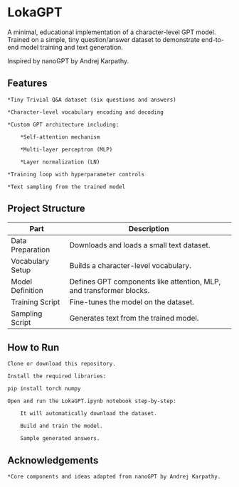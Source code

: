 # LokaGPT

A minimal, educational implementation of a character-level GPT model.
Trained on a simple, tiny question/answer dataset to demonstrate end-to-end model training and text generation.

Inspired by nanoGPT by Andrej Karpathy.
## Features

    *Tiny Trivial Q&A dataset (six questions and answers)

    *Character-level vocabulary encoding and decoding

    *Custom GPT architecture including:

        *Self-attention mechanism

        *Multi-layer perceptron (MLP)

        *Layer normalization (LN)

    *Training loop with hyperparameter controls

    *Text sampling from the trained model

## Project Structure
|Part |	Description|
| --- | --- |
|Data Preparation |	Downloads and loads a small text dataset.|
|Vocabulary Setup	|Builds a character-level vocabulary.|
|Model Definition	|Defines GPT components like attention, MLP, and transformer blocks.|
|Training Script	|Fine-tunes the model on the dataset.|
|Sampling Script	|Generates text from the trained model.|
## How to Run

    Clone or download this repository.

    Install the required libraries:

    pip install torch numpy

    Open and run the LokaGPT.ipynb notebook step-by-step:

        It will automatically download the dataset.

        Build and train the model.

        Sample generated answers.

## Acknowledgements

    *Core components and ideas adapted from nanoGPT by Andrej Karpathy.

